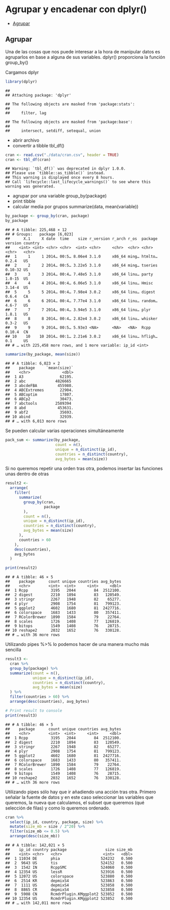 Agrupar y encadenar con dplyr()
================

-   [Agrupar](#agrupar)

## Agrupar

Una de las cosas que nos puede interesar a la hora de manipular datos es
agruparlos en base a alguna de sus variables. dplyr() proporciona la
función group\_by()

Cargamos dplyr

``` r
library(dplyr)
```

    ## 
    ## Attaching package: 'dplyr'

    ## The following objects are masked from 'package:stats':
    ## 
    ##     filter, lag

    ## The following objects are masked from 'package:base':
    ## 
    ##     intersect, setdiff, setequal, union

-   abrir archivo
-   convertir a tibble tbl\_df()

``` r
cran <- read.csv("./data/cran.csv", header = TRUE)
cran <- tbl_df(cran)
```

    ## Warning: `tbl_df()` was deprecated in dplyr 1.0.0.
    ## Please use `tibble::as_tibble()` instead.
    ## This warning is displayed once every 8 hours.
    ## Call `lifecycle::last_lifecycle_warnings()` to see where this warning was generated.

-   agrupar por una variable group\_by(package)
-   print tibble
-   calcular media por grupos summarize(data, mean(variable))

``` r
by_package <- group_by(cran, package)
by_package
```

    ## # A tibble: 225,468 × 12
    ## # Groups:   package [6,023]
    ##      X.1     X date  time    size r_version r_arch r_os  package version country
    ##    <int> <int> <chr> <chr>  <int> <chr>     <chr>  <chr> <chr>   <chr>   <chr>  
    ##  1     1     1 2014… 00:5… 8.06e4 3.1.0     x86_64 ming… htmlto… 0.2.4   US     
    ##  2     2     2 2014… 00:5… 3.22e5 3.1.0     x86_64 ming… tseries 0.10-32 US     
    ##  3     3     3 2014… 00:4… 7.48e5 3.1.0     x86_64 linu… party   1.0-15  US     
    ##  4     4     4 2014… 00:4… 6.06e5 3.1.0     x86_64 linu… Hmisc   3.14-4  US     
    ##  5     5     5 2014… 00:4… 7.98e4 3.0.2     x86_64 linu… digest  0.6.4   CA     
    ##  6     6     6 2014… 00:4… 7.77e4 3.1.0     x86_64 linu… random… 4.6-7   US     
    ##  7     7     7 2014… 00:4… 3.94e5 3.1.0     x86_64 linu… plyr    1.8.1   US     
    ##  8     8     8 2014… 00:4… 2.82e4 3.0.2     x86_64 linu… whisker 0.3-2   US     
    ##  9     9     9 2014… 00:5… 5.93e3 <NA>      <NA>   <NA>  Rcpp    0.10.4  CN     
    ## 10    10    10 2014… 00:1… 2.21e6 3.0.2     x86_64 linu… hfligh… 0.1     US     
    ## # … with 225,458 more rows, and 1 more variable: ip_id <int>

``` r
summarize(by_package, mean(size))
```

    ## # A tibble: 6,023 × 2
    ##    package     `mean(size)`
    ##    <chr>              <dbl>
    ##  1 A3                62195.
    ##  2 abc             4826665 
    ##  3 abcdeFBA         455980.
    ##  4 ABCExtremes       22904.
    ##  5 ABCoptim          17807.
    ##  6 ABCp2             30473.
    ##  7 abctools        2589394 
    ##  8 abd              453631.
    ##  9 abf2              35693.
    ## 10 abind             32939.
    ## # … with 6,013 more rows

Se pueden calcular varias operaciones simultáneamente

``` r
pack_sum <- summarize(by_package,
                      count = n(),
                      unique = n_distinct(ip_id),
                      countries = n_distinct(country),
                      avg_bytes = mean(size))
```

Si no queremos repetir una orden tras otra, podemos insertar las
funciones unas dentro de otras

``` r
result2 <-
  arrange(
    filter(
      summarize(
        group_by(cran,
                 package
        ),
        count = n(),
        unique = n_distinct(ip_id),
        countries = n_distinct(country),
        avg_bytes = mean(size)
      ),
      countries > 60
    ),
    desc(countries),
    avg_bytes
  )

print(result2)
```

    ## # A tibble: 46 × 5
    ##    package      count unique countries avg_bytes
    ##    <chr>        <int>  <int>     <int>     <dbl>
    ##  1 Rcpp          3195   2044        84  2512100.
    ##  2 digest        2210   1894        83   120549.
    ##  3 stringr       2267   1948        82    65277.
    ##  4 plyr          2908   1754        81   799123.
    ##  5 ggplot2       4602   1680        81  2427716.
    ##  6 colorspace    1683   1433        80   357411.
    ##  7 RColorBrewer  1890   1584        79    22764.
    ##  8 scales        1726   1408        77   126819.
    ##  9 bitops        1549   1408        76    28715.
    ## 10 reshape2      2032   1652        76   330128.
    ## # … with 36 more rows

Utilizando pipes %&gt;% lo podemos hacer de una manera mucho más
sencilla

``` r
result3 <-
  cran %>%
  group_by(package) %>%
  summarize(count = n(),
            unique = n_distinct(ip_id),
            countries = n_distinct(country),
            avg_bytes = mean(size)
  ) %>%
  filter(countries > 60) %>%
  arrange(desc(countries), avg_bytes)

# Print result to console
print(result3)
```

    ## # A tibble: 46 × 5
    ##    package      count unique countries avg_bytes
    ##    <chr>        <int>  <int>     <int>     <dbl>
    ##  1 Rcpp          3195   2044        84  2512100.
    ##  2 digest        2210   1894        83   120549.
    ##  3 stringr       2267   1948        82    65277.
    ##  4 plyr          2908   1754        81   799123.
    ##  5 ggplot2       4602   1680        81  2427716.
    ##  6 colorspace    1683   1433        80   357411.
    ##  7 RColorBrewer  1890   1584        79    22764.
    ##  8 scales        1726   1408        77   126819.
    ##  9 bitops        1549   1408        76    28715.
    ## 10 reshape2      2032   1652        76   330128.
    ## # … with 36 more rows

Utilizando pipes sólo hay que ir añadiendo una acción tras otra. Primero
señalar la fuente de datos y en este caso seleccionar las variables que
queremos, la nueva que calculamos, el subset que queremos (qué selección
de filas) y como lo queremos ordenado.

``` r
cran %>%
  select(ip_id, country, package, size) %>%
  mutate(size_mb = size / 2^20) %>%
  filter(size_mb <= 0.5) %>%
  arrange(desc(size_mb))
```

    ## # A tibble: 142,021 × 5
    ##    ip_id country package                 size size_mb
    ##    <int> <chr>   <chr>                  <int>   <dbl>
    ##  1 11034 DE      phia                  524232   0.500
    ##  2  9643 US      tis                   524152   0.500
    ##  3  1542 IN      RcppSMC               524060   0.500
    ##  4 12354 US      lessR                 523916   0.500
    ##  5 12072 US      colorspace            523880   0.500
    ##  6  2514 KR      depmixS4              523863   0.500
    ##  7  1111 US      depmixS4              523858   0.500
    ##  8  8865 CR      depmixS4              523858   0.500
    ##  9  5908 CN      RcmdrPlugin.KMggplot2 523852   0.500
    ## 10 12354 US      RcmdrPlugin.KMggplot2 523852   0.500
    ## # … with 142,011 more rows
